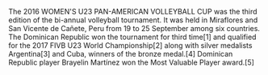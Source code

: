 The 2016 WOMEN'S U23 PAN-AMERICAN VOLLEYBALL CUP was the third edition of the bi-annual volleyball tournament. It was held in Miraflores and San Vicente de Cañete, Peru from 19 to 25 September among six countries. The Dominican Republic won the tournament for third time[1] and qualified for the 2017 FIVB U23 World Championship[2] along with silver medalists Argentina[3] and Cuba, winners of the bronze medal.[4] Dominican Republic player Brayelin Martínez won the Most Valuable Player award.[5]
